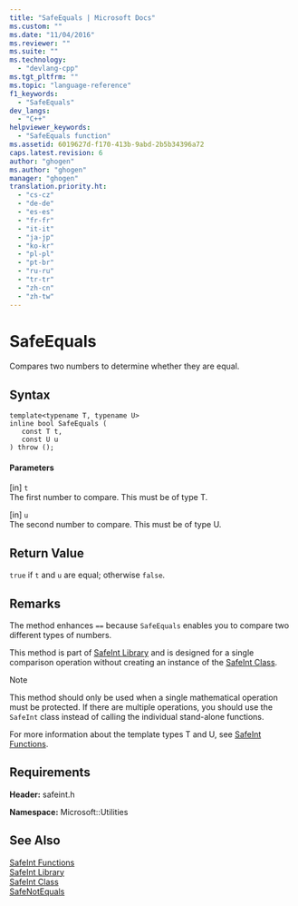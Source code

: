 ```yaml
---
title: "SafeEquals | Microsoft Docs"
ms.custom: ""
ms.date: "11/04/2016"
ms.reviewer: ""
ms.suite: ""
ms.technology: 
  - "devlang-cpp"
ms.tgt_pltfrm: ""
ms.topic: "language-reference"
f1_keywords: 
  - "SafeEquals"
dev_langs: 
  - "C++"
helpviewer_keywords: 
  - "SafeEquals function"
ms.assetid: 6019627d-f170-413b-9abd-2b5b34396a72
caps.latest.revision: 6
author: "ghogen"
ms.author: "ghogen"
manager: "ghogen"
translation.priority.ht: 
  - "cs-cz"
  - "de-de"
  - "es-es"
  - "fr-fr"
  - "it-it"
  - "ja-jp"
  - "ko-kr"
  - "pl-pl"
  - "pt-br"
  - "ru-ru"
  - "tr-tr"
  - "zh-cn"
  - "zh-tw"
---
```

# SafeEquals
Compares two numbers to determine whether they are equal.  
  
## Syntax  
  
```  
template<typename T, typename U>  
inline bool SafeEquals (  
   const T t,  
   const U u  
) throw ();  
```  
  
#### Parameters  
 [in] `t`  
 The first number to compare. This must be of type T.  
  
 [in] `u`  
 The second number to compare. This must be of type U.  
  
## Return Value  
 `true` if `t` and `u` are equal; otherwise `false`.  
  
## Remarks  
 The method enhances `==` because `SafeEquals` enables you to compare two different types of numbers.  
  
 This method is part of [SafeInt Library](../windows/safeint-library.md) and is designed for a single comparison operation without creating an instance of the [SafeInt Class](../windows/safeint-class.md).  
  
> [!NOTE]
>  This method should only be used when a single mathematical operation must be protected. If there are multiple operations, you should use the `SafeInt` class instead of calling the individual stand-alone functions.  
  
 For more information about the template types T and U, see [SafeInt Functions](../windows/safeint-functions.md).  
  
## Requirements  
 **Header:** safeint.h  
  
 **Namespace:** Microsoft::Utilities  
  
## See Also  
 [SafeInt Functions](../windows/safeint-functions.md)   
 [SafeInt Library](../windows/safeint-library.md)   
 [SafeInt Class](../windows/safeint-class.md)   
 [SafeNotEquals](../windows/safenotequals.md)